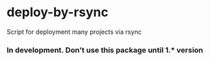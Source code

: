 # deploy-by-rsync
Script for deployment many projects via rsync

### In development. Don't use this package until 1.* version

